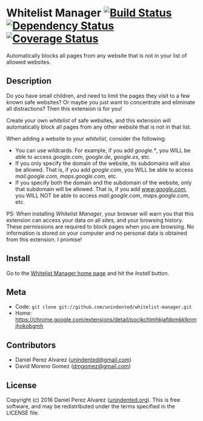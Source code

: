 # Whitelist Manager [![Build Status](https://img.shields.io/travis/unindented/whitelist-manager.svg)](http://travis-ci.org/unindented/whitelist-manager) [![Dependency Status](https://img.shields.io/gemnasium/unindented/whitelist-manager.svg)](https://gemnasium.com/unindented/whitelist-manager) [![Coverage Status](https://img.shields.io/coveralls/unindented/whitelist-manager.svg)](https://coveralls.io/r/unindented/whitelist-manager)

Automatically blocks all pages from any website that is not in your list of allowed websites.


## Description

Do you have small children, and need to limit the pages they visit to a few known safe websites? Or maybe you just want to concentrate and eliminate all distractions? Then this extension is for you!

Create your own _whitelist_ of safe websites, and this extension will automatically block all pages from any other website that is not in that list.

When adding a website to your _whitelist_, consider the following:

  * You can use wildcards. For example, if you add _google.\*_, you WILL be able to access _google.com_, _google.de_, _google.es_, etc.
  * If you only specify the domain of the website, its subdomains will also be allowed. That is, if you add _google.com_, you WILL be able to access _mail.google.com_, _maps.google.com_, etc.
  * If you specify both the domain and the subdomain of the website, only that subdomain will be allowed. That is, if you add _www.google.com_, you WILL NOT be able to access _mail.google.com_, _maps.google.com_, etc.

PS: When installing _Whitelist Manager_, your browser will warn you that this extension can access your data on all sites, and your browsing history. These permissions are required to block pages when you are browsing. No information is stored on your computer and no personal data is obtained from this extension. I promise!


## Install

Go to the [Whitelist Manager home page](https://chrome.google.com/extensions/detail/pocjkchlmhkjafdpmkklknmjhokobgmh) and hit the _Install_ button.


## Meta

* Code: `git clone git://github.com/unindented/whitelist-manager.git`
* Home: <https://chrome.google.com/extensions/detail/pocjkchlmhkjafdpmkklknmjhokobgmh>


## Contributors

* Daniel Perez Alvarez ([unindented@gmail.com](mailto:unindented@gmail.com))
* David Moreno Gomez ([dmgomez@gmail.com](mailto:dmgomez@gmail.com))


## License

Copyright (c) 2016 Daniel Perez Alvarez ([unindented.org](https://unindented.org/)). This is free software, and may be redistributed under the terms specified in the LICENSE file.
